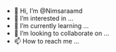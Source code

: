 - 👋 Hi, I’m @Nimsaraamd
- 👀 I’m interested in ...
- 🌱 I’m currently learning ...
- 💞️ I’m looking to collaborate on ...
- 📫 How to reach me ...

<!---
Nimsaraamd/Nimsaraamd is a ✨ special ✨ repository because its `README.md` (this file) appears on your GitHub profile.
You can click the Preview link to take a look at your changes.
--->
